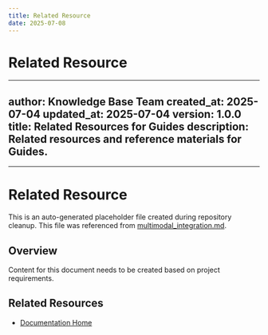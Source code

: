 ```yaml
---
title: Related Resource
date: 2025-07-08
---
```


# Related Resource

---
author: Knowledge Base Team
created_at: 2025-07-04
updated_at: 2025-07-04
version: 1.0.0
title: Related Resources for Guides
description: Related resources and reference materials for Guides.
---

---

# Related Resource

This is an auto-generated placeholder file created during repository cleanup.
This file was referenced from [multimodal_integration.md](multimodal_integration.md).

## Overview

Content for this document needs to be created based on project requirements.

## Related Resources

- [Documentation Home](../../)
